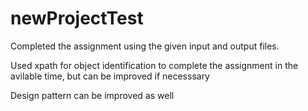 # newProjectTest
 Completed the assignment using the given input and output files.
 
 Used xpath for object identification to complete the assignment in the avilable time, but can be improved if necesssary
 
 Design pattern can be improved as well
